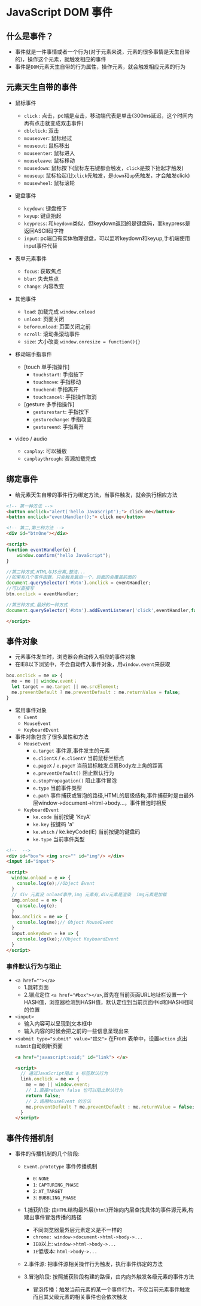 # JavaScript DOM 事件

## 什么是事件？
- 事件就是一件事情或者一个行为(对于元素来说，元素的很多事情是天生自带的)，操作这个元素，就触发相应的事件  
- 事件是`DOM`元素天生自带的行为属性，操作元素，就会触发相应元素的行为

## 元素天生自带的事件
- 鼠标事件  
  + `click` : 点击，pc端是点击，移动端代表是单击(300ms延迟，这个时间内再有点击就变成双击事件) 
  + `dblclick`: 双击
  + `mouseover`: 鼠标经过
  + `mouseout`: 鼠标移出
  + `mouseenter`: 鼠标进入
  + `mouseleave`: 鼠标移动
  + `mousedown`: 鼠标按下(鼠标左右键都会触发，`click`是按下抬起才触发)
  + `mouseup`: 鼠标抬起(比`click`先触发，是`down`和`up`先触发，才会触发click)
  + `mousewheel`: 鼠标滚轮

- 键盘事件
  + `keydown`: 键盘按下
  + `keyup`: 键盘抬起
  + `keypress`: 和`keydown`类似，但keydown返回的是键盘码，而keypress是返回ASCII码字符
  + `input`: pc端口有实体物理键盘，可以监听keydown和keyup,手机端使用input事件代替

- 表单元素事件
  + `focus`: 获取焦点
  + `blur`: 失去焦点
  + `change`: 内容改变

- 其他事件
  + `load`: 加载完成 `window.onload` 
  + `unload`: 页面关闭
  + `beforeunload`: 页面关闭之前
  + `scroll`: 滚动条滚动事件
  + `size`: 大小改变 `window.onresize = function(){}`

- 移动端手指事件
  + [touch 单手指操作]
    - `touchstart`: 手指按下
    - `touchmove`: 手指移动
    - `touchend`: 手指离开
    - `touchcancel`: 手指操作取消
  + [gesture 多手指操作]
    - `gesturestart`: 手指按下
    - `gesturechange`: 手指改变
    - `gestureend`: 手指离开

- video / audio
  + `canplay`: 可以播放
  + `canplaythrough`: 资源加载完成

## 绑定事件
- 给元素天生自带的事件行为绑定方法，当事件触发，就会执行相应方法  
```HTML
<!-- 第一种方法 -->
<button onclick="alert('hello JavaScript');"> click me</button>
<button onclick="eventHandler();"> click me</button>

<!-- 第二,第三种方法 -->
<div id="btnOne"></div>

<script>
function eventHandler(e) {
    window.confirm("hello JavaScript");
}

//第二种方式,HTML与JS分离,整洁...
//如果有几个事件函数，只会触发最后一个，后面的会覆盖前面的
document.querySelector('#btn').onclick = eventHandler;
//可以直接写 
btn.onclick = eventHandler;

//第三种方式,最好的一种方式
document.querySelector('#btn').addEventListener('click',eventHandler,false);

</script>

```
## 事件对象
- 元素事件发生时，浏览器会自动传入相应的事件对象  
- 在IE8以下浏览中，不会自动传入事件对象，用`window.event`来获取
```JavaScript
box.onclick = me => {
  me = me || window.event；
  let target = me.target || me.srcElement;
  me.preventDefault ? me.preventDefault : me.returnValue = false;
}
```
- 常用事件对象
  + `Event`
  + `MouseEvent`
  + `KeyboardEvent`
- 事件对象包含了很多属性和方法  
  + `MouseEvent`
    - `e.target` 事件源,事件发生的元素
    - `e.clientX` / `e.clientY` 当前鼠标坐标点
    - `e.pageX` / `e.pageY` 当前鼠标触发点离Body左上角的距离
    - `e.preventDefault()` 阻止默认行为
    - `e.stopPropagation()` 阻止事件冒泡
    - `e.type` 当前事件类型
    - `e.path` 事件捕获或冒泡的路径,HTML的层级结构,事件捕获时是由最外层window->document->html->body...，事件冒泡时相反
  + `KeyboardEvent`
    - `ke.code` 当前按键 'KeyA'
    - `ke.key` 按键码 'a'
    - `ke.which` / ke.keyCode(IE) 当前按键的键盘码 
    - `ke.type` 当前事件类型
```HTML
<!--  -->
<div id="box"> <img src="" id="img"/> </div>
<input id="input">

<script>
  window.onload = e => {
    console.log(e);//Object Event
  }
  // div 元素没 onload事件,img 元素有,div元素是渲染  img元素是加载
  img.onload = e => {
    console.log(e);
  }
  box.onclick = me => {
    console.log(me);// Object MouseEvent
  }
  input.onkeydown = ke => {
    console.log(ke);//Object KeyboardEvent
  }
</script>
```
### 事件默认行为与阻止
- `<a href=""></a>` 
  + 1.跳转页面 
  + 2.锚点定位 `<a href="#box"></a>`,首先在当前页面URL地址栏设置一个HASH值，浏览器检测到HASH值，默认定位到当前页面中id和HASH相同的位置
- `<input>`
  + 输入内容可以呈现到文本框中
  + 输入内容的时候会把之前的一些信息呈现出来
- `<submit type="submit" value="提交">` 在From 表单中，设置`action` 点出`submit`自动刷新页面
  ```HTML
  <a href="javascript:void;" id="link"> </a>

  <script>
    // 通过JavaScript阻止 a 标签默认行为
    link.onclick = me => {
      me = me || window.event;
      // 1.直接return false 也可以阻止默认行为
      return false; 
      // 2.调用MouseEvent 的方法
      me.preventDefault ? me.preventDefault : me.returnValue = false;
    }
  </script>
  ```

## 事件传播机制
- 事件的传播机制的几个阶段:
  - `Event.prototype` 事件传播机制
    + `0`: `NONE`
    + `1`: `CAPTURING_PHASE`
    + `2`: `AT_TARGET`
    + `3`: `BUBBLING_PHASE`

  - 1.捕获阶段: 由`HTML`结构最外层(`html`)开始向内层查找具体的事件源元素,构建出事件冒泡传播的路径  
    + 不同浏览器最外层元素定义是不一样的
    + `chrome: window->document->html->body->...`
    + `IE8`以上: `window->html->body->...`
    + `IE`低版本: `html->body->...`

  - 2.事件源: 把事件源相关操作行为触发，执行事件绑定的方法

  - 3.冒泡阶段: 按照捕获阶段构建的路径，由内向外触发各级元素的事件方法
    + 冒泡传播：触发当前元素的某一个事件行为，不仅当前元素事件触发而且其父级元素的相关事件也会依次触发   